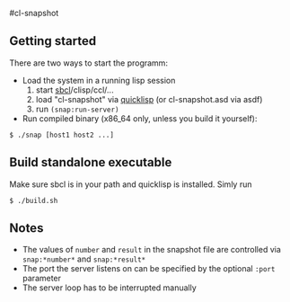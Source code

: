 #cl-snapshot

## Getting started

There are two ways to start the programm:

* Load the system in a running lisp session
  1. start [sbcl](http://www.sbcl.org)/clisp/ccl/...
  2. load "cl-snapshot" via [quicklisp](http://www.quicklisp.org/beta/) (or cl-snapshot.asd via asdf)
  3. run `(snap:run-server)`
* Run compiled binary (x86_64 only, unless you build it yourself):
```
$ ./snap [host1 host2 ...]
```


## Build standalone executable

Make sure sbcl is in your path and quicklisp is installed.
Simly run
```
$ ./build.sh
```

## Notes

* The values of `number` and `result` in the snapshot file are controlled via `snap:*number*` and `snap:*result*`
* The port the server listens on can be specified by the optional `:port` parameter
* The server loop has to be interrupted manually